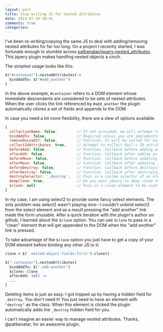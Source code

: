 ```yaml
---
layout: post
title: Stop writing JS for nested attributes
date: 2013-07-29 20:41
comments: true
categories:
---
```


I've been re-writing/copying the same JS to deal with adding/removing nested
attributes for far too long. On a project I recently started, I was fortunate
enough to stumble across
<a href="https://github.com/patbenatar/jquery-nested_attributes">
patbenatar/jquery-nested_attributes</a>. This jquery plugin makes handling
nested objects a cinch.

The simplest usage looks like this:

```coffeescript
$("#container").nestedAttributes(->
  bindAddTo: $("#add_another")
)
```

In the above example, `#container` refers to a DOM element whose immediate
descendants are considered to be sets of nested attributes. When the user
clicks the link referenced by `#add_another` the plugin automatically clones a
set of fields and appends to the DOM.

In case you need a bit more flexibility, there are a slew of options available:

```js
{
  collectionName: false,         // If not provided, we will attempt to autodetect. Provide this for complex collection names
  bindAddTo: false,              // Required unless you are implementing your own add handler (see API below). The single DOM element that when clicked will add another set of fields
  removeOnLoadIf: false,         // Function. It will be called for each existing item, return true to remove that item
  collectIdAttributes: true,     // Attempt to collect Rail's ID attributes
  beforeAdd: false,              // Function. Callback before adding an item
  afterAdd: false,               // Function. Callback after adding an item
  beforeMove: false,             // Function. Callback before updating indexes on an item
  afterMove: false,              // Function. Callback after updating indexes on an item
  beforeDestroy: false,          // Function. Callback before destroying an item
  afterDestroy: false,           // Function. Callback after destroying an item
  destroySelector: '.destroy',   // Pass in a custom selector of an element in each item that will destroy that item when clicked
  deepClone: true,               // Do you want jQuery to deep clone the element? Deep clones preserve events. Undesirable when using BackBone views for each element.
  $clone: null                   // Pass in a clean element to be used when adding new items. Useful when using plugins like jQuery UI Datepicker or Select2. Use in conjunction with `afterAdd`.
}
```

In my case, I am using select2 to provide some fancy select elements. The only
problem was select2 wasn't playing nice--I couldn't unbind select2 from the
select element and as a result pressing the "add another" link made the form
unusable. After a quick iteration with the plugin's author on github, I learned
about the `$clone` option. You can use `$clone` to pass in a "clean" element
that will get appended to the DOM when the "add another" link is pressed.

To take advantage of the `$clone` option you just have to get a copy of your
DOM element before binding any other JS to it:

```coffeescript
clone = $('.nested-object-fields:first').clone()

$(".container").nestedAttributes(
  bindAddTo: $(".add-another")
  $clone: clone
  afterAdd: (el) ->
  ...
)
```

Deleting items is just as easy. I got tripped up by having a hidden field for
`_destroy`. You don't need it! You just need to have an element with
`"destroy"` as the class. When this element is clicked the plugin automatically
adds the `_destroy` hidden field for you.

I can't imagine an easier way to manage nested attributes. Thanks, @patbenatar,
for an awesome plugin.
